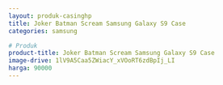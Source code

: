 ```yaml
---
layout: produk-casinghp
title: Joker Batman Scream Samsung Galaxy S9 Case
categories: samsung

# Produk
product-title: Joker Batman Scream Samsung Galaxy S9 Case
image-drive: 1lV9A5Caa5ZWiacY_xVOoRT6zdBpIj_LI
harga: 90000
---
```

